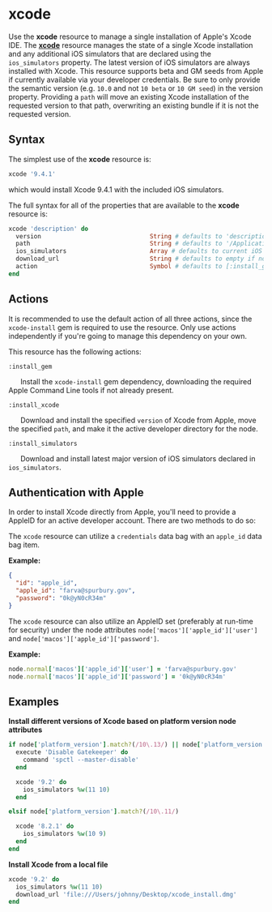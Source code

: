 xcode
=====

Use the **xcode** resource to manage a single installation of Apple's Xcode IDE.
The [**xcode**](https://github.com/Microsoft/macos-cookbook/blob/master/resources/xcode.rb) resource manages the state of a single Xcode installation
and any additional iOS simulators that are declared using the `ios_simulators`
property. The latest version of iOS simulators are always installed with Xcode.
This resource supports beta and GM seeds from Apple if currently available via
your developer credentials. Be sure to only provide the semantic version (e.g.
`10.0` and not `10 beta` or `10 GM seed`) in the version property. Providing a
`path` will move an existing Xcode installation of the requested version to that
path, overwriting an existing bundle if it is not the requested version.


Syntax
------

The simplest use of the **xcode** resource is:

```ruby
xcode '9.4.1'
```

which would install Xcode 9.4.1 with the included iOS simulators.

The full syntax for all of the properties that are available to the **xcode**
resource is:

```ruby
xcode 'description' do
  version                              String # defaults to 'description' if not specified
  path                                 String # defaults to '/Applications/Xcode.app' if not specified
  ios_simulators                       Array # defaults to current iOS simulators if not specified
  download_url                         String # defaults to empty if not specified
  action                               Symbol # defaults to [:install_gem, :install_xcode, :install_simulators] if not specified
end
```

Actions
-------
It is recommended to use the default action of all three actions, since the
`xcode-install` gem is required to use the resource. Only use actions independently
if you're going to manage this dependency on your own.

This resource has the following actions:

`:install_gem`

&nbsp;&nbsp;&nbsp;&nbsp;&nbsp;&nbsp;Install the `xcode-install` gem dependency,
downloading the required Apple Command Line tools if not already present.

`:install_xcode`

&nbsp;&nbsp;&nbsp;&nbsp;&nbsp;&nbsp;Download and install the specified `version`
of Xcode from Apple, move the specified `path`, and make it the active developer
directory for the node.

`:install_simulators`

&nbsp;&nbsp;&nbsp;&nbsp;&nbsp;&nbsp;Download and install latest major version
of iOS simulators declared in `ios_simulators`.

## Authentication with Apple

In order to install Xcode directly from Apple, you'll need to provide a AppleID for an active developer account. There are two methods to do so:

The `xcode` resource can utilize a `credentials` data bag with an `apple_id` data bag item.

**Example:**

```json
{
  "id": "apple_id",
  "apple_id": "farva@spurbury.gov",
  "password": "0k@yN0cR34m"
}
```

The `xcode` resource can also utilize an AppleID set (preferably at run-time for security) under the node attributes `node['macos']['apple_id']['user']` and `node['macos']['apple_id']['password']`.

**Example:**

```ruby
node.normal['macos']['apple_id']['user'] = 'farva@spurbury.gov'
node.normal['macos']['apple_id']['password'] = '0k@yN0cR34m'
```

Examples
--------

**Install different versions of Xcode based on platform version node attributes**

```ruby
if node['platform_version'].match?(/10\.13/) || node['platform_version'].match?(/10\.12/)
  execute 'Disable Gatekeeper' do
    command 'spctl --master-disable'
  end

  xcode '9.2' do
    ios_simulators %w(11 10)
  end

elsif node['platform_version'].match?(/10\.11/)

  xcode '8.2.1' do
    ios_simulators %w(10 9)
  end
end
```

**Install Xcode from a local file**

```ruby
xcode '9.2' do
  ios_simulators %w(11 10)
  download_url 'file:///Users/johnny/Desktop/xcode_install.dmg'
end
```
